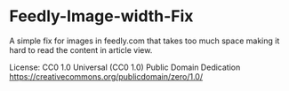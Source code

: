 # Feedly-Image-width-Fix
A simple fix for images in feedly.com that takes too much space making it hard to read the content in article view.

License:
CC0 1.0 Universal (CC0 1.0)
Public Domain Dedication
https://creativecommons.org/publicdomain/zero/1.0/
